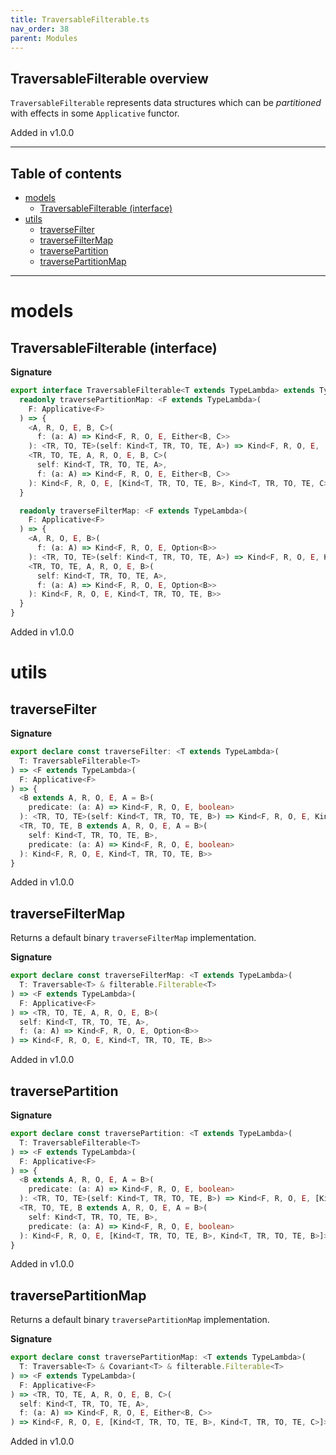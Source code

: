 ```yaml
---
title: TraversableFilterable.ts
nav_order: 38
parent: Modules
---
```


## TraversableFilterable overview

`TraversableFilterable` represents data structures which can be _partitioned_ with effects in some `Applicative` functor.

Added in v1.0.0

---

<h2 class="text-delta">Table of contents</h2>

- [models](#models)
  - [TraversableFilterable (interface)](#traversablefilterable-interface)
- [utils](#utils)
  - [traverseFilter](#traversefilter)
  - [traverseFilterMap](#traversefiltermap)
  - [traversePartition](#traversepartition)
  - [traversePartitionMap](#traversepartitionmap)

---

# models

## TraversableFilterable (interface)

**Signature**

```ts
export interface TraversableFilterable<T extends TypeLambda> extends TypeClass<T> {
  readonly traversePartitionMap: <F extends TypeLambda>(
    F: Applicative<F>
  ) => {
    <A, R, O, E, B, C>(
      f: (a: A) => Kind<F, R, O, E, Either<B, C>>
    ): <TR, TO, TE>(self: Kind<T, TR, TO, TE, A>) => Kind<F, R, O, E, [Kind<T, TR, TO, TE, B>, Kind<T, TR, TO, TE, C>]>
    <TR, TO, TE, A, R, O, E, B, C>(
      self: Kind<T, TR, TO, TE, A>,
      f: (a: A) => Kind<F, R, O, E, Either<B, C>>
    ): Kind<F, R, O, E, [Kind<T, TR, TO, TE, B>, Kind<T, TR, TO, TE, C>]>
  }

  readonly traverseFilterMap: <F extends TypeLambda>(
    F: Applicative<F>
  ) => {
    <A, R, O, E, B>(
      f: (a: A) => Kind<F, R, O, E, Option<B>>
    ): <TR, TO, TE>(self: Kind<T, TR, TO, TE, A>) => Kind<F, R, O, E, Kind<T, TR, TO, TE, B>>
    <TR, TO, TE, A, R, O, E, B>(
      self: Kind<T, TR, TO, TE, A>,
      f: (a: A) => Kind<F, R, O, E, Option<B>>
    ): Kind<F, R, O, E, Kind<T, TR, TO, TE, B>>
  }
}
```

Added in v1.0.0

# utils

## traverseFilter

**Signature**

```ts
export declare const traverseFilter: <T extends TypeLambda>(
  T: TraversableFilterable<T>
) => <F extends TypeLambda>(
  F: Applicative<F>
) => {
  <B extends A, R, O, E, A = B>(
    predicate: (a: A) => Kind<F, R, O, E, boolean>
  ): <TR, TO, TE>(self: Kind<T, TR, TO, TE, B>) => Kind<F, R, O, E, Kind<T, TR, TO, TE, B>>
  <TR, TO, TE, B extends A, R, O, E, A = B>(
    self: Kind<T, TR, TO, TE, B>,
    predicate: (a: A) => Kind<F, R, O, E, boolean>
  ): Kind<F, R, O, E, Kind<T, TR, TO, TE, B>>
}
```

Added in v1.0.0

## traverseFilterMap

Returns a default binary `traverseFilterMap` implementation.

**Signature**

```ts
export declare const traverseFilterMap: <T extends TypeLambda>(
  T: Traversable<T> & filterable.Filterable<T>
) => <F extends TypeLambda>(
  F: Applicative<F>
) => <TR, TO, TE, A, R, O, E, B>(
  self: Kind<T, TR, TO, TE, A>,
  f: (a: A) => Kind<F, R, O, E, Option<B>>
) => Kind<F, R, O, E, Kind<T, TR, TO, TE, B>>
```

Added in v1.0.0

## traversePartition

**Signature**

```ts
export declare const traversePartition: <T extends TypeLambda>(
  T: TraversableFilterable<T>
) => <F extends TypeLambda>(
  F: Applicative<F>
) => {
  <B extends A, R, O, E, A = B>(
    predicate: (a: A) => Kind<F, R, O, E, boolean>
  ): <TR, TO, TE>(self: Kind<T, TR, TO, TE, B>) => Kind<F, R, O, E, [Kind<T, TR, TO, TE, B>, Kind<T, TR, TO, TE, B>]>
  <TR, TO, TE, B extends A, R, O, E, A = B>(
    self: Kind<T, TR, TO, TE, B>,
    predicate: (a: A) => Kind<F, R, O, E, boolean>
  ): Kind<F, R, O, E, [Kind<T, TR, TO, TE, B>, Kind<T, TR, TO, TE, B>]>
}
```

Added in v1.0.0

## traversePartitionMap

Returns a default binary `traversePartitionMap` implementation.

**Signature**

```ts
export declare const traversePartitionMap: <T extends TypeLambda>(
  T: Traversable<T> & Covariant<T> & filterable.Filterable<T>
) => <F extends TypeLambda>(
  F: Applicative<F>
) => <TR, TO, TE, A, R, O, E, B, C>(
  self: Kind<T, TR, TO, TE, A>,
  f: (a: A) => Kind<F, R, O, E, Either<B, C>>
) => Kind<F, R, O, E, [Kind<T, TR, TO, TE, B>, Kind<T, TR, TO, TE, C>]>
```

Added in v1.0.0
